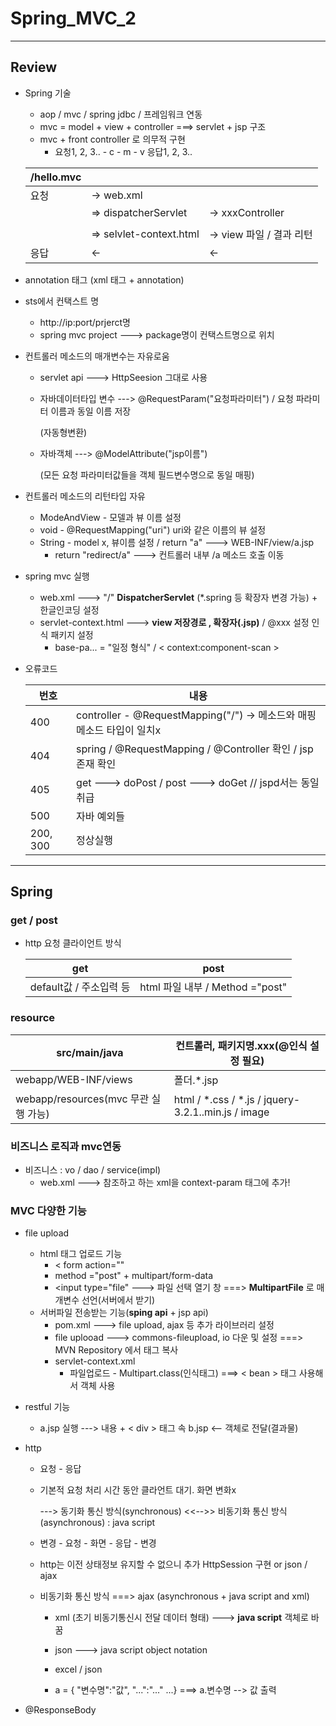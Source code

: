 # Spring_MVC_2

---

## Review

- Spring 기술

  - aop  /  mvc  /  spring jdbc  /  프레임워크 연동
  - mvc = model + view + controller  ===> servlet + jsp 구조
  - mvc + front controller 로 의무적 구현
    - 요청1, 2, 3.. - c - m - v  응답1, 2, 3..

  | /hello.mvc |                         |                          |
  | ---------- | ----------------------- | ------------------------ |
  | 요청       | -> web.xml              |                          |
  |            | => dispatcherServlet    | -> xxxController         |
  |            |                         |                          |
  |            | => selvlet-context.html | -> view 파일 / 결과 리턴 |
  | 응답       | <-                      | <-                       |

- annotation 태그 (xml 태그 + annotation)

- sts에서 컨택스트 명

  - http://ip:port/prjerct명
  - spring mvc project ---> package명이 컨택스트명으로 위치

- 컨트롤러 메소드의 매개변수는 자유로움

  - servlet api  ---> HttpSeesion 그대로 사용

  - 자바데이터타입 변수  ---> @RequestParam("요청파라미터")  /  요청 파라미터 이름과 동일 이름 저장

    (자동형변환)

  - 자바객체  ---> @ModelAttribute("jsp이름")

    (모든 요청 파라미터값들을 객체 필드변수명으로 동일 매핑)

- 컨트롤러 메소드의 리턴타입 자유

  - ModeAndView - 모델과 뷰 이름 설정
  - void -  @RequestMapping("uri") uri와 같은 이름의 뷰 설정
  - String - model x, 뷰이름 설정  /  return "a" ---> WEB-INF/view/a.jsp
    -  return "redirect/a"   ---> 컨트롤러 내부 /a 메소드 호출 이동

- spring mvc 실행

  - web.xml  ---> "/" **DispatcherServlet** (*.spring 등 확장자 변경 가능) + 한글인코딩 설정
  - servlet-context.html  ---> **view 저장경로 , 확장자(.jsp)**  /  @xxx 설정 인식 패키지 설정
    - base-pa... = "일정 형식" / < context:component-scan >

- 오류코드

  | 번호     | 내용                                                         |
  | -------- | ------------------------------------------------------------ |
  | 400      | controller - @RequestMapping("/") -> 메소드와 매핑 메소드 타입이 일치x |
  | 404      | spring /  @RequestMapping  / @Controller 확인  /  jsp 존재 확인 |
  | 405      | get ---> doPost  /  post ---> doGet   // jspd서는  동일 취급 |
  | 500      | 자바 예외들                                                  |
  | 200, 300 | 정상실행                                                     |

---



## Spring



### get / post

- http 요청 클라이언트 방식

  | get                     | post                             |
  | ----------------------- | -------------------------------- |
  | default값 / 주소입력 등 | html 파일 내부 /  Method ="post" |



### resource

| src/main/java                        | 컨트롤러, 패키지명.xxx(@인식 설정 필요)            |
| ------------------------------------ | -------------------------------------------------- |
| webapp/WEB-INF/views                 | 폴더.*.jsp                                         |
| webapp/resources(mvc 무관 실행 가능) | html / *.css / *.js / jquery-3.2.1..min.js / image |



### 비즈니스 로직과 mvc연동

- 비즈니스 : vo  /  dao  /  service(impl)
  - web.xml  ---> 참조하고 하는 xml을 context-param 태그에 추가!



### MVC 다양한 기능 

- file upload

  - html 태그 업로드 기능
    - < form action=""
    - method ="post"  + multipart/form-data
    - <input type="file"  ---> 파일 선택 열기 창  ===> **MultipartFile** 로 매개변수 선언(서버에서 받기)
  - 서버파일 전송받는 기능(**sping api** + jsp api)
    - pom.xml  ---> file upload, ajax 등 추가 라이브러리 설정
    - file uplooad  ---> commons-fileupload, io 다운 및 설정  ===> MVN Repository 에서 태그 복사
    - servlet-context.xml
      - 파일업로드 - Multipart.class(인식태그)  ===> < bean > 태그 사용해서 객체 사용

- restful 기능

  - a.jsp 실행 ---> 내용 + < div > 태그 속 b.jsp     <-- 객체로 전달(결과물)

- http

  - 요청 - 응답

  - 기본적 요청 처리 시간 동안 클라언트 대기. 화면 변화x

    ---> 동기화 통신 방식(synchronous)  <<-->>  비동기화 통신 방식(asynchronous) : java script

  -  변경 - 요청 - 화면 - 응답 - 변경

  - http는 이전 상태정보 유지할 수 없으니 추가 HttpSession 구현 or json / ajax

  - 비동기화 통신 방식 ===> ajax (asynchronous + java script and xml)

    - xml (초기 비동기통신시 전달 데이터 형태)  ---> **java script** 객체로 바꿈

    - json  ---> java script object notation
    - excel  /  json
    - a = { "변수명":"값", "...":"..." ...}  ===> a.변수명 --> 값 출력

- @ResponseBody





